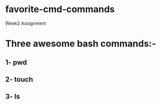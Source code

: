 # favorite-cmd-commands
Week2 Assignment

# Three awesome bash commands:-
## 1- pwd

## 2- touch

## 3- ls
